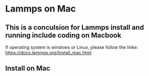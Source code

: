 # Lammps on Mac
This is a conculsion for Lammps install and running include coding on Macbook
---
If operating system is windows or Linux, please follow the linke:
https://docs.lammps.org/Install_mac.html
## Install on Mac


